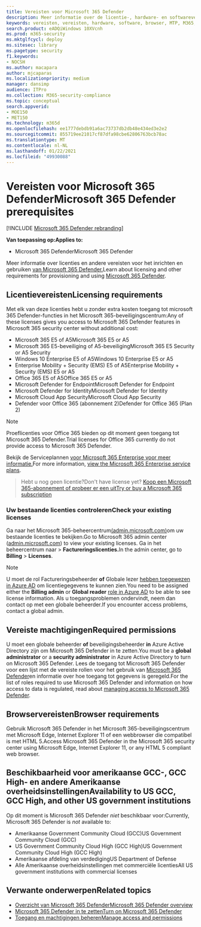 ```yaml
---
title: Vereisten voor Microsoft 365 Defender
description: Meer informatie over de licentie-, hardware- en softwarevereisten en andere configuratie-instellingen voor Microsoft 365 Defender
keywords: vereisten, vereisten, hardware, software, browser, MTP, M365, licentie, E5, A5, EMS, aankoop
search.product: eADQiWindows 10XVcnh
ms.prod: m365-security
ms.mktglfcycl: deploy
ms.sitesec: library
ms.pagetype: security
f1.keywords:
- NOCSH
ms.author: macapara
author: mjcaparas
ms.localizationpriority: medium
manager: dansimp
audience: ITPro
ms.collection: M365-security-compliance
ms.topic: conceptual
search.appverid:
- MOE150
- MET150
ms.technology: m365d
ms.openlocfilehash: ee1777debdb91a6ac73737db2db48e434ed3e2e2
ms.sourcegitcommit: 855719ee21017cf87dfa98cbe62806763bcb78ac
ms.translationtype: MT
ms.contentlocale: nl-NL
ms.lasthandoff: 01/22/2021
ms.locfileid: "49930088"
---
```

# <a name="microsoft-365-defender-prerequisites"></a><span data-ttu-id="a0f96-104">Vereisten voor Microsoft 365 Defender</span><span class="sxs-lookup"><span data-stu-id="a0f96-104">Microsoft 365 Defender prerequisites</span></span>

[!INCLUDE [Microsoft 365 Defender rebranding](../includes/microsoft-defender.md)]


<span data-ttu-id="a0f96-105">**Van toepassing op:**</span><span class="sxs-lookup"><span data-stu-id="a0f96-105">**Applies to:**</span></span>
- <span data-ttu-id="a0f96-106">Microsoft 365 Defender</span><span class="sxs-lookup"><span data-stu-id="a0f96-106">Microsoft 365 Defender</span></span>

<span data-ttu-id="a0f96-107">Meer informatie over licenties en andere vereisten voor het inrichten en gebruiken [van Microsoft 365 Defender.](microsoft-threat-protection.md)</span><span class="sxs-lookup"><span data-stu-id="a0f96-107">Learn about licensing and other requirements for provisioning and using [Microsoft 365 Defender](microsoft-threat-protection.md).</span></span>

## <a name="licensing-requirements"></a><span data-ttu-id="a0f96-108">Licentievereisten</span><span class="sxs-lookup"><span data-stu-id="a0f96-108">Licensing requirements</span></span>
<span data-ttu-id="a0f96-109">Met elk van deze licenties hebt u zonder extra kosten toegang tot microsoft 365 Defender-functies in het Microsoft 365-beveiligingscentrum:</span><span class="sxs-lookup"><span data-stu-id="a0f96-109">Any of these licenses gives you access to Microsoft 365 Defender features in Microsoft 365 security center without additional cost:</span></span>

- <span data-ttu-id="a0f96-110">Microsoft 365 E5 of A5</span><span class="sxs-lookup"><span data-stu-id="a0f96-110">Microsoft 365 E5 or A5</span></span>
- <span data-ttu-id="a0f96-111">Microsoft 365 E5-beveiliging of A5-beveiliging</span><span class="sxs-lookup"><span data-stu-id="a0f96-111">Microsoft 365 E5 Security or A5 Security</span></span>
- <span data-ttu-id="a0f96-112">Windows 10 Enterprise E5 of A5</span><span class="sxs-lookup"><span data-stu-id="a0f96-112">Windows 10 Enterprise E5 or A5</span></span>
- <span data-ttu-id="a0f96-113">Enterprise Mobility + Security (EMS) E5 of A5</span><span class="sxs-lookup"><span data-stu-id="a0f96-113">Enterprise Mobility + Security (EMS) E5 or A5</span></span> 
- <span data-ttu-id="a0f96-114">Office 365 E5 of A5</span><span class="sxs-lookup"><span data-stu-id="a0f96-114">Office 365 E5 or A5</span></span>
- <span data-ttu-id="a0f96-115">Microsoft Defender for Endpoint</span><span class="sxs-lookup"><span data-stu-id="a0f96-115">Microsoft Defender for Endpoint</span></span>
- <span data-ttu-id="a0f96-116">Microsoft Defender for Identity</span><span class="sxs-lookup"><span data-stu-id="a0f96-116">Microsoft Defender for Identity</span></span> 
- <span data-ttu-id="a0f96-117">Microsoft Cloud App Security</span><span class="sxs-lookup"><span data-stu-id="a0f96-117">Microsoft Cloud App Security</span></span>
- <span data-ttu-id="a0f96-118">Defender voor Office 365 (abonnement 2)</span><span class="sxs-lookup"><span data-stu-id="a0f96-118">Defender for Office 365 (Plan 2)</span></span>

> [!NOTE]
> <span data-ttu-id="a0f96-119">Proeflicenties voor Office 365 bieden op dit moment geen toegang tot Microsoft 365 Defender.</span><span class="sxs-lookup"><span data-stu-id="a0f96-119">Trial licenses for Office 365 currently do not provide access to Microsoft 365 Defender.</span></span>

<span data-ttu-id="a0f96-120">Bekijk de Serviceplannen [voor Microsoft 365 Enterprise voor meer informatie.](https://www.microsoft.com/licensing/product-licensing/microsoft-365-enterprise)</span><span class="sxs-lookup"><span data-stu-id="a0f96-120">For more information, [view the Microsoft 365 Enterprise service plans](https://www.microsoft.com/licensing/product-licensing/microsoft-365-enterprise).</span></span>

> <span data-ttu-id="a0f96-121">Hebt u nog geen licentie?</span><span class="sxs-lookup"><span data-stu-id="a0f96-121">Don't have license yet?</span></span> [<span data-ttu-id="a0f96-122">Koop een Microsoft 365-abonnement of probeer er een uit</span><span class="sxs-lookup"><span data-stu-id="a0f96-122">Try or buy a Microsoft 365 subscription</span></span>](https://docs.microsoft.com/microsoft-365/commerce/try-or-buy-microsoft-365?view=o365-worldwide)

### <a name="check-your-existing--licenses"></a><span data-ttu-id="a0f96-123">Uw bestaande licenties controleren</span><span class="sxs-lookup"><span data-stu-id="a0f96-123">Check your existing  licenses</span></span>
<span data-ttu-id="a0f96-124">Ga naar het Microsoft 365-beheercentrum[(admin.microsoft.com)](https://admin.microsoft.com/)om uw bestaande licenties te bekijken.</span><span class="sxs-lookup"><span data-stu-id="a0f96-124">Go to Microsoft 365 admin center ([admin.microsoft.com](https://admin.microsoft.com/)) to view your existing licenses.</span></span> <span data-ttu-id="a0f96-125">Ga in het beheercentrum naar   >  **Factureringslicenties.**</span><span class="sxs-lookup"><span data-stu-id="a0f96-125">In the admin center, go to **Billing** > **Licenses**.</span></span>

>[!NOTE]
> <span data-ttu-id="a0f96-126">U moet de rol Factureringsbeheerder  **of** Globale lezer [hebben toegewezen in Azure AD](https://docs.microsoft.com/azure/active-directory/users-groups-roles/directory-assign-admin-roles#available-roles) om licentiegegevens te kunnen zien.</span><span class="sxs-lookup"><span data-stu-id="a0f96-126">You need to be assigned either the **Billing admin** or **Global reader** [role in Azure AD](https://docs.microsoft.com/azure/active-directory/users-groups-roles/directory-assign-admin-roles#available-roles) to be able to see license information.</span></span> <span data-ttu-id="a0f96-127">Als u toegangsproblemen ondervindt, neem dan contact op met een globale beheerder.</span><span class="sxs-lookup"><span data-stu-id="a0f96-127">If you encounter access problems, contact a global admin.</span></span>

## <a name="required-permissions"></a><span data-ttu-id="a0f96-128">Vereiste machtigingen</span><span class="sxs-lookup"><span data-stu-id="a0f96-128">Required permissions</span></span>
<span data-ttu-id="a0f96-129">U moet een globale beheerder **of** beveiligingsbeheerder **in** Azure Active Directory zijn om Microsoft 365 Defender in te zetten.</span><span class="sxs-lookup"><span data-stu-id="a0f96-129">You must be a **global administrator** or a **security administrator** in Azure Active Directory to turn on Microsoft 365 Defender.</span></span> <span data-ttu-id="a0f96-130">Lees de toegang tot Microsoft 365 Defender voor een lijst met de vereiste rollen voor het gebruik van [Microsoft 365 Defender](mtp-permissions.md)en informatie over hoe toegang tot gegevens is geregeld.</span><span class="sxs-lookup"><span data-stu-id="a0f96-130">For the list of roles required to use Microsoft 365 Defender and information on how access to data is regulated, read about [managing access to Microsoft 365 Defender](mtp-permissions.md).</span></span>

## <a name="browser-requirements"></a><span data-ttu-id="a0f96-131">Browservereisten</span><span class="sxs-lookup"><span data-stu-id="a0f96-131">Browser requirements</span></span>
<span data-ttu-id="a0f96-132">Gebruik Microsoft 365 Defender in het Microsoft 365-beveiligingscentrum met Microsoft Edge, Internet Explorer 11 of een webbrowser die compatibel is met HTML 5.</span><span class="sxs-lookup"><span data-stu-id="a0f96-132">Access Microsoft 365 Defender in the Microsoft 365 security center using Microsoft Edge, Internet Explorer 11, or any HTML 5 compliant web browser.</span></span>

## <a name="availability-to-us-gcc-gcc-high-and-other-us-government-institutions"></a><span data-ttu-id="a0f96-133">Beschikbaarheid voor amerikaanse GCC-, GCC High- en andere Amerikaanse overheidsinstellingen</span><span class="sxs-lookup"><span data-stu-id="a0f96-133">Availability to US GCC, GCC High, and other US government institutions</span></span>
<span data-ttu-id="a0f96-134">Op dit moment is Microsoft 365 Defender *niet* beschikbaar voor:</span><span class="sxs-lookup"><span data-stu-id="a0f96-134">Currently, Microsoft 365 Defender is *not* available to:</span></span>
- <span data-ttu-id="a0f96-135">Amerikaanse Government Community Cloud (GCC)</span><span class="sxs-lookup"><span data-stu-id="a0f96-135">US Government Community Cloud (GCC)</span></span>
- <span data-ttu-id="a0f96-136">US Government Community Cloud High (GCC High)</span><span class="sxs-lookup"><span data-stu-id="a0f96-136">US Government Community Cloud High (GCC High)</span></span>
- <span data-ttu-id="a0f96-137">Amerikaanse afdeling van verdediging</span><span class="sxs-lookup"><span data-stu-id="a0f96-137">US Department of Defense</span></span>
- <span data-ttu-id="a0f96-138">Alle Amerikaanse overheidsinstellingen met commerciële licenties</span><span class="sxs-lookup"><span data-stu-id="a0f96-138">All US government institutions with commercial licenses</span></span>

## <a name="related-topics"></a><span data-ttu-id="a0f96-139">Verwante onderwerpen</span><span class="sxs-lookup"><span data-stu-id="a0f96-139">Related topics</span></span>
- [<span data-ttu-id="a0f96-140">Overzicht van Microsoft 365 Defender</span><span class="sxs-lookup"><span data-stu-id="a0f96-140">Microsoft 365 Defender overview</span></span>](microsoft-threat-protection.md)
- [<span data-ttu-id="a0f96-141">Microsoft 365 Defender in te zetten</span><span class="sxs-lookup"><span data-stu-id="a0f96-141">Turn on Microsoft 365 Defender</span></span>](mtp-enable.md)
- [<span data-ttu-id="a0f96-142">Toegang en machtigingen beheren</span><span class="sxs-lookup"><span data-stu-id="a0f96-142">Manage access and permissions</span></span>](mtp-permissions.md)

